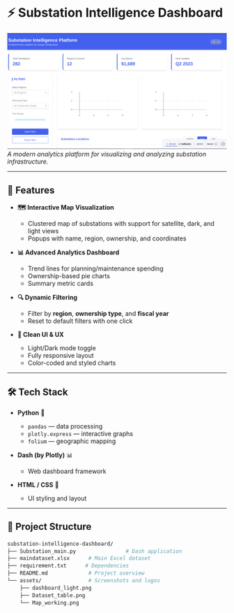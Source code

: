 # ⚡ Substation Intelligence Dashboard

![Dashboard Preview](assets/dashboard_light.png)  
*A modern analytics platform for visualizing and analyzing substation infrastructure.*

---

## 🌟 Features

- **🗺️ Interactive Map Visualization**  
  - Clustered map of substations with support for satellite, dark, and light views  
  - Popups with name, region, ownership, and coordinates  

- **📊 Advanced Analytics Dashboard**  
  - Trend lines for planning/maintenance spending  
  - Ownership-based pie charts  
  - Summary metric cards  

- **🔍 Dynamic Filtering**  
  - Filter by **region**, **ownership type**, and **fiscal year**  
  - Reset to default filters with one click  

- **🎨 Clean UI & UX**  
  - Light/Dark mode toggle  
  - Fully responsive layout  
  - Color-coded and styled charts  

---

## 🛠️ Tech Stack

- **Python** 🐍  
  - `pandas` — data processing  
  - `plotly.express` — interactive graphs  
  - `folium` — geographic mapping  

- **Dash (by Plotly)** 📊  
  - Web dashboard framework  

- **HTML / CSS** 💅  
  - UI styling and layout  

---

## 📂 Project Structure

```bash
substation-intelligence-dashboard/
├── Substation_main.py                # Dash application
├── maindataset.xlsx      # Main Excel dataset
├── requirement.txt      # Dependencies
├── README.md             # Project overview
└── assets/               # Screenshots and logos
    ├── dashboard_light.png
    ├── Dataset_table.png
    └── Map_working.png
```
